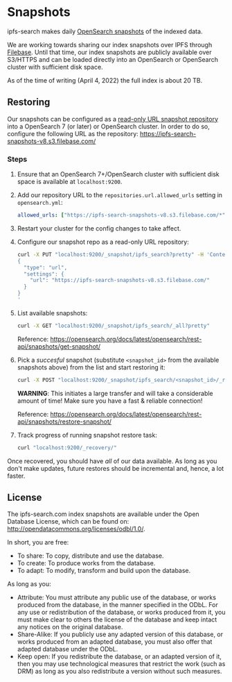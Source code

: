 # Snapshots
ipfs-search makes daily [OpenSearch snapshots](https://opensearch.org/docs/latest/opensearch/rest-api/snapshots/index/) of the indexed data.

We are working towards sharing our index snapshots over IPFS through [Filebase](filebase.com). Until that time, our index snapshots are publicly available over S3/HTTPS and can be loaded directly into an OpenSearch or OpenSearch cluster with sufficient disk space.

As of the time of writing (April 4, 2022) the full index is about 20 TB.

## Restoring
Our snapshots can be configured as a [read-only URL snapshot repository](https://www.elastic.co/guide/en/opensearch/reference/current/snapshots-read-only-repository.html) into a OpenSearch 7 (or later) or OpenSearch cluster. In order to do so, configure the following URL as the repository: https://ipfs-search-snapshots-v8.s3.filebase.com/

### Steps
1.  Ensure that an OpenSearch 7+/OpenSearch cluster with sufficient disk space is available at `localhost:9200`.
2.  Add our repository URL to the `repositories.url.allowed_urls` setting in `opensearch.yml`:
    ```yaml
    allowed_urls: ["https://ipfs-search-snapshots-v8.s3.filebase.com/*"]
    ```
3.  Restart your cluster for the config changes to take affect.
4.  Configure our snapshot repo as a read-only URL repository:
    ```sh
    curl -X PUT "localhost:9200/_snapshot/ipfs_search?pretty" -H 'Content-Type: application/json' -d'
    {
      "type": "url",
      "settings": {
        "url": "https://ipfs-search-snapshots-v8.s3.filebase.com/"
      }
    }
    '
    ```
5.  List available snapshots:
    ```sh
    curl -X GET "localhost:9200/_snapshot/ipfs_search/_all?pretty"
    ```

    Reference: https://opensearch.org/docs/latest/opensearch/rest-api/snapshots/get-snapshot/

6.  Pick a *succesful* snapshot (substitute `<snapshot_id>` from the available snapshots above) from the list and start restoring it:
    ```sh
    curl -X POST "localhost:9200/_snapshot/ipfs_search/<snapshot_id>/_restore?pretty"
    ```
    **WARNING**: This initiates a large transfer and will take a considerable amount of time! Make sure you have a fast & reliable connection!

    Reference: https://opensearch.org/docs/latest/opensearch/rest-api/snapshots/restore-snapshot/

7.  Track progress of running snapshot restore task:
    ```sh
    curl "localhost:9200/_recovery/"
    ```

Once recovered, you should have *all* of our data available. As long as you don't make updates, future restores should be incremental and, hence, a lot faster.

## License
The ipfs-search.com index snapshots are available under the Open Database License, which can be found on: http://opendatacommons.org/licenses/odbl/1.0/.

In short, you are free:

* To share: To copy, distribute and use the database.
* To create: To produce works from the database.
* To adapt: To modify, transform and build upon the database.

As long as you:

* Attribute: You must attribute any public use of the database, or works produced from the database, in the manner specified in the ODbL. For any use or redistribution of the database, or works produced from it, you must make clear to others the license of the database and keep intact any notices on the original database.
* Share-Alike: If you publicly use any adapted version of this database, or works produced from an adapted database, you must also offer that adapted database under the ODbL.
* Keep open: If you redistribute the database, or an adapted version of it, then you may use technological measures that restrict the work (such as DRM) as long as you also redistribute a version without such measures.

